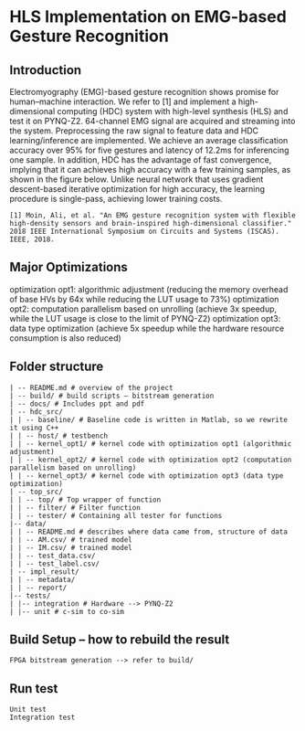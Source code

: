# HLS Implementation on EMG-based Gesture Recognition

## Introduction

Electromyography (EMG)-based gesture recognition shows promise for human–machine interaction. We refer to [1] and implement a high-dimensional computing (HDC) system with high-level synthesis (HLS) and test it on PYNQ-Z2. 64-channel EMG signal are acquired and streaming into the system. Preprocessing the raw signal to feature data and HDC learning/inference are implemented. We achieve an average classification accuracy over 95% for five gestures and latency of 12.2ms for inferencing one sample. In addition, HDC has the advantage of fast convergence, implying that it can achieves high accuracy with a few training samples, as shown in the figure below. Unlike neural network that uses gradient descent-based iterative optimization for high accuracy, the learning procedure is single-pass, achieving lower training costs.

	[1] Moin, Ali, et al. "An EMG gesture recognition system with flexible high-density sensors and brain-inspired high-dimensional classifier." 2018 IEEE International Symposium on Circuits and Systems (ISCAS). IEEE, 2018.

## Major Optimizations
optimization opt1: algorithmic adjustment (reducing the memory overhead of base HVs by 64x while reducing the LUT usage to 73%)
optimization opt2: computation parallelism based on unrolling (achieve 3x speedup, while the LUT usage is close to the limit of PYNQ-Z2) 
optimization opt3: data type optimization (achieve 5x speedup while the hardware resource consumption is also reduced)  

## Folder structure
```
| -- README.md # overview of the project
| -- build/ # build scripts – bitstream generation
| -- docs/ # Includes ppt and pdf
| -- hdc_src/
| | -- baseline/ # Baseline code is written in Matlab, so we rewrite it using C++ 
| | -- host/ # testbench
| | -- kernel_opt1/ # kernel code with optimization opt1 (algorithmic adjustment)
| | -- kernel_opt2/ # kernel code with optimization opt2 (computation parallelism based on unrolling)
| | -- kernel_opt3/ # kernel code with optimization opt3 (data type optimization)
| -- top_src/
| | -- top/ # Top wrapper of function
| | -- filter/ # Filter function
| | -- tester/ # Containing all tester for functions
|-- data/
| | -- README.md # describes where data came from, structure of data
| | -- AM.csv/ # trained model
| | -- IM.csv/ # trained model
| | -- test_data.csv/
| | -- test_label.csv/
| -- impl_result/
| | -- metadata/
| | -- report/
|-- tests/
| |-- integration # Hardware --> PYNQ-Z2
| |-- unit # c-sim to co-sim
```

## Build Setup – how to rebuild the result
	FPGA bitstream generation --> refer to build/

## Run test
	Unit test
	Integration test

